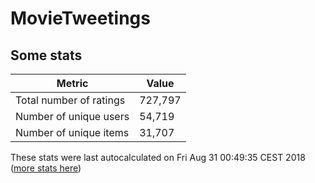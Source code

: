 # MovieTweetings
## Some stats

Metric | Value
--- | ---
Total number of ratings                 | 727,797
Number of unique users                  | 54,719
Number of unique items                  | 31,707
These stats were last autocalculated on Fri Aug 31 00:49:35 CEST 2018  ([more stats here](./stats.md))

